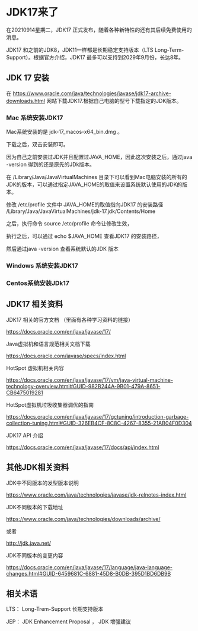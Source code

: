 # JDK17来了



在20210914星期二，JDK17 正式发布，随着各种新特性的还有其后续免费使用的消息。 

JDK17 和之前的JDK8，JDK11一样都是长期稳定支持版本（LTS Long-Term-Support）。根据官方介绍，JDK17 最多可以支持到2029年9月份，长达8年。







## JDK 17 安装

在 https://www.oracle.com/java/technologies/javase/jdk17-archive-downloads.html 网站下载JDK17.根据自己电脑的型号下载指定的JDK版本。





### Mac 系统安装JDK17

Mac系统安装的是 jdk-17_macos-x64_bin.dmg 。

下载之后，双击安装即可。 

因为自己之前安装过JDK并且配置过JAVA_HOME，因此这次安装之后，通过java -version 得到的还是原先的JDk版本。 



在 /Library/Java/JavaVirtualMachines 目录下可以看到Mac电脑安装的所有的JDK的版本，可以通过指定JAVA_HOME的取值来设置系统默认使用的JDK的版本。



修改 /etc/profile 文件中 JAVA_HOME的取值指向JDK17 的安装路径  /Library/Java/JavaVirtualMachines/jdk-17.jdk/Contents/Home 

之后，执行命令 source /etc/profile 命令让修改生效，

执行之后，可以通过 echo $JAVA_HOME 查看JDK17 的安装路径，

然后通过java -version 查看系统默认的JDK 版本



###  

### Windows 系统安装JDK17

### Centos系统安装JDk17







## JDK17 相关资料

JDK17 相关的官方文档 （里面有各种学习资料的链接）

https://docs.oracle.com/en/java/javase/17/



Java虚拟机和语言规范相关文档下载

https://docs.oracle.com/javase/specs/index.html 



HotSpot 虚拟机相关内容

https://docs.oracle.com/en/java/javase/17/vm/java-virtual-machine-technology-overview.html#GUID-982B244A-9B01-479A-8651-CB6475019281



HotSpot虚拟机垃圾收集器调优的指南

https://docs.oracle.com/en/java/javase/17/gctuning/introduction-garbage-collection-tuning.html#GUID-326EB4CF-8C8C-4267-8355-21AB04F0D304



JDK17 API 介绍

https://docs.oracle.com/en/java/javase/17/docs/api/index.html



## 其他JDK相关资料

JDK中不同版本的发型版本说明

https://www.oracle.com/java/technologies/javase/jdk-relnotes-index.html



JDK不同版本的下载地址

https://www.oracle.com/java/technologies/downloads/archive/

或者

http://jdk.java.net/





JDK不同版本的变更内容

https://docs.oracle.com/en/java/javase/17/language/java-language-changes.html#GUID-6459681C-6881-45D8-B0DB-395D1BD6DB9B



## 相关术语

LTS：  Long-Trem-Support  长期支持版本 

JEP： JDK Enhancement Proposal ， JDK 增强建议

